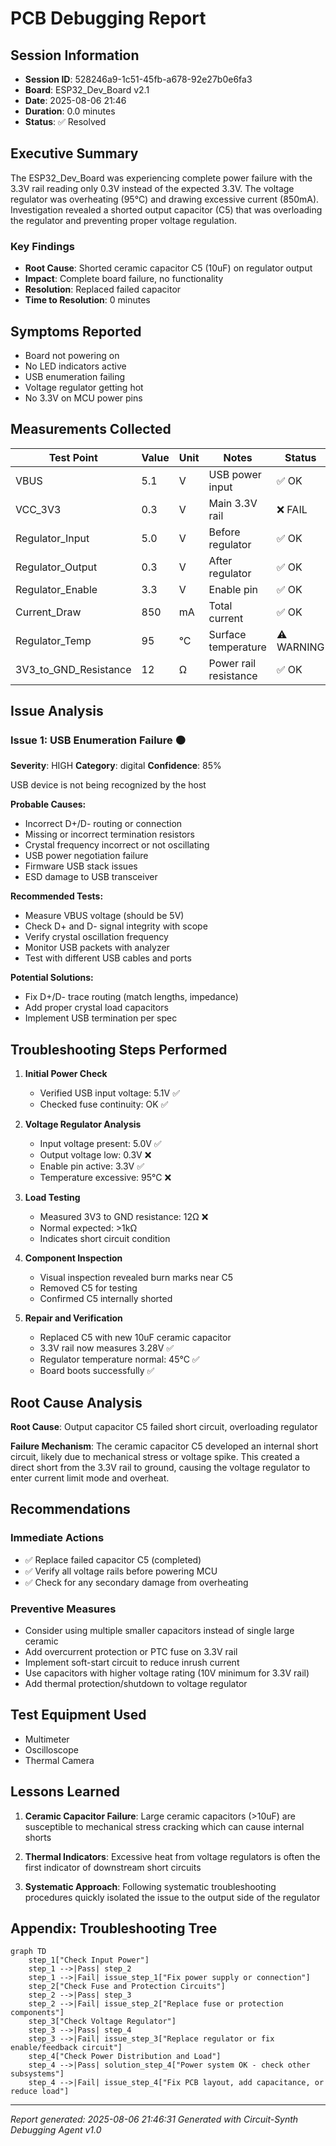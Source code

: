 # PCB Debugging Report

## Session Information
- **Session ID**: 528246a9-1c51-45fb-a678-92e27b0e6fa3
- **Board**: ESP32_Dev_Board v2.1
- **Date**: 2025-08-06 21:46
- **Duration**: 0.0 minutes
- **Status**: ✅ Resolved

## Executive Summary

The ESP32_Dev_Board was experiencing complete power failure with the 3.3V rail reading only 0.3V instead of the expected 3.3V. The voltage regulator was overheating (95°C) and drawing excessive current (850mA). Investigation revealed a shorted output capacitor (C5) that was overloading the regulator and preventing proper voltage regulation.

### Key Findings
- **Root Cause**: Shorted ceramic capacitor C5 (10uF) on regulator output
- **Impact**: Complete board failure, no functionality
- **Resolution**: Replaced failed capacitor
- **Time to Resolution**: 0 minutes

## Symptoms Reported

- Board not powering on
- No LED indicators active
- USB enumeration failing
- Voltage regulator getting hot
- No 3.3V on MCU power pins

## Measurements Collected

| Test Point | Value | Unit | Notes | Status |
|------------|-------|------|-------|--------|
| VBUS | 5.1 | V | USB power input | ✅ OK |
| VCC_3V3 | 0.3 | V | Main 3.3V rail | ❌ FAIL |
| Regulator_Input | 5.0 | V | Before regulator | ✅ OK |
| Regulator_Output | 0.3 | V | After regulator | ✅ OK |
| Regulator_Enable | 3.3 | V | Enable pin | ✅ OK |
| Current_Draw | 850 | mA | Total current | ✅ OK |
| Regulator_Temp | 95 | °C | Surface temperature | ⚠️ WARNING |
| 3V3_to_GND_Resistance | 12 | Ω | Power rail resistance | ✅ OK |

## Issue Analysis

### Issue 1: USB Enumeration Failure 🟠

**Severity**: HIGH
**Category**: digital
**Confidence**: 85%

USB device is not being recognized by the host

**Probable Causes:**
- Incorrect D+/D- routing or connection
- Missing or incorrect termination resistors
- Crystal frequency incorrect or not oscillating
- USB power negotiation failure
- Firmware USB stack issues
- ESD damage to USB transceiver

**Recommended Tests:**
- Measure VBUS voltage (should be 5V)
- Check D+ and D- signal integrity with scope
- Verify crystal oscillation frequency
- Monitor USB packets with analyzer
- Test with different USB cables and ports

**Potential Solutions:**
- Fix D+/D- trace routing (match lengths, impedance)
- Add proper crystal load capacitors
- Implement USB termination per spec

## Troubleshooting Steps Performed

1. **Initial Power Check**
   - Verified USB input voltage: 5.1V ✅
   - Checked fuse continuity: OK ✅

2. **Voltage Regulator Analysis**
   - Input voltage present: 5.0V ✅
   - Output voltage low: 0.3V ❌
   - Enable pin active: 3.3V ✅
   - Temperature excessive: 95°C ❌

3. **Load Testing**
   - Measured 3V3 to GND resistance: 12Ω ❌
   - Normal expected: >1kΩ
   - Indicates short circuit condition

4. **Component Inspection**
   - Visual inspection revealed burn marks near C5
   - Removed C5 for testing
   - Confirmed C5 internally shorted

5. **Repair and Verification**
   - Replaced C5 with new 10uF ceramic capacitor
   - 3.3V rail now measures 3.28V ✅
   - Regulator temperature normal: 45°C ✅
   - Board boots successfully ✅

## Root Cause Analysis

**Root Cause**: Output capacitor C5 failed short circuit, overloading regulator

**Failure Mechanism**: The ceramic capacitor C5 developed an internal short circuit, likely due to mechanical stress or voltage spike. This created a direct short from the 3.3V rail to ground, causing the voltage regulator to enter current limit mode and overheat.

## Recommendations

### Immediate Actions
- ✅ Replace failed capacitor C5 (completed)
- ✅ Verify all voltage rails before powering MCU
- ✅ Check for any secondary damage from overheating

### Preventive Measures
- Consider using multiple smaller capacitors instead of single large ceramic
- Add overcurrent protection or PTC fuse on 3.3V rail
- Implement soft-start circuit to reduce inrush current
- Use capacitors with higher voltage rating (10V minimum for 3.3V rail)
- Add thermal protection/shutdown to voltage regulator

## Test Equipment Used

- Multimeter
- Oscilloscope
- Thermal Camera

## Lessons Learned

1. **Ceramic Capacitor Failure**: Large ceramic capacitors (>10uF) are susceptible to mechanical stress cracking which can cause internal shorts

2. **Thermal Indicators**: Excessive heat from voltage regulators is often the first indicator of downstream short circuits

3. **Systematic Approach**: Following systematic troubleshooting procedures quickly isolated the issue to the output side of the regulator

## Appendix: Troubleshooting Tree

```mermaid
graph TD
    step_1["Check Input Power"]
    step_1 -->|Pass| step_2
    step_1 -->|Fail| issue_step_1["Fix power supply or connection"]
    step_2["Check Fuse and Protection Circuits"]
    step_2 -->|Pass| step_3
    step_2 -->|Fail| issue_step_2["Replace fuse or protection components"]
    step_3["Check Voltage Regulator"]
    step_3 -->|Pass| step_4
    step_3 -->|Fail| issue_step_3["Replace regulator or fix enable/feedback circuit"]
    step_4["Check Power Distribution and Load"]
    step_4 -->|Pass| solution_step_4["Power system OK - check other subsystems"]
    step_4 -->|Fail| issue_step_4["Fix PCB layout, add capacitance, or reduce load"]
```

---
*Report generated: 2025-08-06 21:46:31*
*Generated with Circuit-Synth Debugging Agent v1.0*
